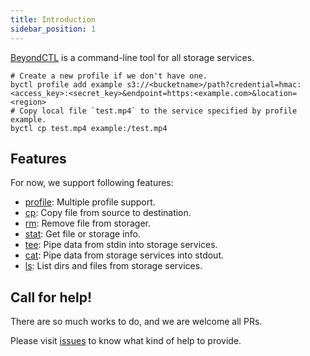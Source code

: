 ```yaml
---
title: Introduction 
sidebar_position: 1
---
```


[BeyondCTL](https://github.com/beyondstorage/beyond-ctl) is a command-line tool for all storage services.

```shell
# Create a new profile if we don't have one.
byctl profile add example s3://<bucketname>/path?credential=hmac:<access_key>:<secret_key>&endpoint=https:<example.com>&location=<region>
# Copy local file `test.mp4` to the service specified by profile example. 
byctl cp test.mp4 example:/test.mp4
```

## Features

For now, we support following features:

- [profile](./commands/profile.md): Multiple profile support.
- [cp](./commands/cp.md): Copy file from source to destination.
- [rm](./commands/rm.md): Remove file from storager.
- [stat](./commands/stat.md): Get file or storage info.
- [tee](./commands/tee.md): Pipe data from stdin into storage services.
- [cat](./commands/cat.md): Pipe data from storage services into stdout.
- [ls](./commands/ls.md): List dirs and files from storage services.

## Call for help!

There are so much works to do, and we are welcome all PRs.

Please visit [issues](https://github.com/beyondstorage/beyond-ctl/issues) to know what kind of help to provide.
